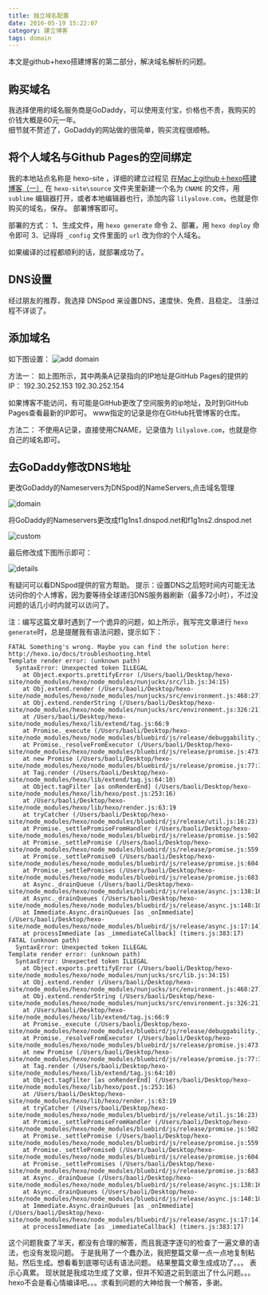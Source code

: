 ```yaml
---
title: 独立域名配置
date: 2016-05-19 15:22:07
category: 建立博客
tags: domain
---
```


本文是github+hexo搭建博客的第二部分，解决域名解析的问题。

## 购买域名

我选择使用的域名服务商是GoDaddy，可以使用支付宝，价格也不贵，我购买的价钱大概是60元一年。    
细节就不赘述了，GoDaddy的网站做的很简单，购买流程很顺畅。

## 将个人域名与Github Pages的空间绑定

我的本地站点名称是 hexo-site ，详细的建立过程见 [在Mac上github＋hexo搭建博客（一）](http://lilyalove.com/2016/05/09/hexo-github-mysite/)
在 `hexo-site\source` 文件夹里新建一个名为 `CNAME` 的文件，用`sublime` 编辑器打开，或者本地编辑器也行，添加内容 `lilyalove.com`，也就是你购买的域名，保存。
部署博客即可。

部署的方式： 
1、生成文件，用 `hexo generate` 命令
2、部署，用 `hexo deploy` 命令即可
3、记得将 `_config` 文件里面的 `url` 改为你的个人域名。

如果编译的过程都顺利的话，就部署成功了。

## DNS设置

经过朋友的推荐，我选择 DNSpod 来设置DNS，速度快、免费、且稳定。
注册过程不详谈了。

## 添加域名

如下图设置：
![add domain](http://7xnuu7.com1.z0.glb.clouddn.com/blogdnspod1.png)

方法一：
如上图所示，其中两条A记录指向的IP地址是GitHub Pages的提供的IP：
192.30.252.153
192.30.252.154

如果博客不能访问，有可能是GitHub更改了空间服务的ip地址，及时到GitHub Pages查看最新的IP即可。
www指定的记录是你在GitHub托管博客的仓库。

方法二：
不使用A记录，直接使用CNAME，记录值为 `lilyalove.com`，也就是你自己的域名即可。

## 去GoDaddy修改DNS地址

更改GoDaddy的Nameservers为DNSpod的NameServers,点击域名管理

![domain](http://7xnuu7.com1.z0.glb.clouddn.com/blogdnspod3.png)

将GoDaddy的Nameservers更改成f1g1ns1.dnspod.net和f1g1ns2.dnspod.net

![custom](http://7xnuu7.com1.z0.glb.clouddn.com/blogdnspod2.png)

最后修改成下图所示即可：

![details](http://7xnuu7.com1.z0.glb.clouddn.com/blogdnspod4.png)

有疑问可以看DNSpod提供的官方帮助。
提示：设置DNS之后短时间内可能无法访问你的个人博客，因为要等待全球递归DNS服务器刷新（最多72小时），不过没问题的话几小时内就可以访问了。


注：编写这篇文章时遇到了一个诡异的问题，如上所示，我写完文章进行 `hexo generate`时，总是提醒我有语法问题，提示如下：

```
FATAL Something's wrong. Maybe you can find the solution here: http://hexo.io/docs/troubleshooting.html
Template render error: (unknown path)
  SyntaxError: Unexpected token ILLEGAL
    at Object.exports.prettifyError (/Users/baoli/Desktop/hexo-site/node_modules/hexo/node_modules/nunjucks/src/lib.js:34:15)
    at Obj.extend.render (/Users/baoli/Desktop/hexo-site/node_modules/hexo/node_modules/nunjucks/src/environment.js:468:27)
    at Obj.extend.renderString (/Users/baoli/Desktop/hexo-site/node_modules/hexo/node_modules/nunjucks/src/environment.js:326:21)
    at /Users/baoli/Desktop/hexo-site/node_modules/hexo/lib/extend/tag.js:66:9
    at Promise._execute (/Users/baoli/Desktop/hexo-site/node_modules/hexo/node_modules/bluebird/js/release/debuggability.js:272:9)
    at Promise._resolveFromExecutor (/Users/baoli/Desktop/hexo-site/node_modules/hexo/node_modules/bluebird/js/release/promise.js:473:18)
    at new Promise (/Users/baoli/Desktop/hexo-site/node_modules/hexo/node_modules/bluebird/js/release/promise.js:77:14)
    at Tag.render (/Users/baoli/Desktop/hexo-site/node_modules/hexo/lib/extend/tag.js:64:10)
    at Object.tagFilter [as onRenderEnd] (/Users/baoli/Desktop/hexo-site/node_modules/hexo/lib/hexo/post.js:253:16)
    at /Users/baoli/Desktop/hexo-site/node_modules/hexo/lib/hexo/render.js:63:19
    at tryCatcher (/Users/baoli/Desktop/hexo-site/node_modules/hexo/node_modules/bluebird/js/release/util.js:16:23)
    at Promise._settlePromiseFromHandler (/Users/baoli/Desktop/hexo-site/node_modules/hexo/node_modules/bluebird/js/release/promise.js:502:31)
    at Promise._settlePromise (/Users/baoli/Desktop/hexo-site/node_modules/hexo/node_modules/bluebird/js/release/promise.js:559:18)
    at Promise._settlePromise0 (/Users/baoli/Desktop/hexo-site/node_modules/hexo/node_modules/bluebird/js/release/promise.js:604:10)
    at Promise._settlePromises (/Users/baoli/Desktop/hexo-site/node_modules/hexo/node_modules/bluebird/js/release/promise.js:683:18)
    at Async._drainQueue (/Users/baoli/Desktop/hexo-site/node_modules/hexo/node_modules/bluebird/js/release/async.js:138:16)
    at Async._drainQueues (/Users/baoli/Desktop/hexo-site/node_modules/hexo/node_modules/bluebird/js/release/async.js:148:10)
    at Immediate.Async.drainQueues [as _onImmediate] (/Users/baoli/Desktop/hexo-site/node_modules/hexo/node_modules/bluebird/js/release/async.js:17:14)
    at processImmediate [as _immediateCallback] (timers.js:383:17)
FATAL (unknown path)
  SyntaxError: Unexpected token ILLEGAL
Template render error: (unknown path)
  SyntaxError: Unexpected token ILLEGAL
    at Object.exports.prettifyError (/Users/baoli/Desktop/hexo-site/node_modules/hexo/node_modules/nunjucks/src/lib.js:34:15)
    at Obj.extend.render (/Users/baoli/Desktop/hexo-site/node_modules/hexo/node_modules/nunjucks/src/environment.js:468:27)
    at Obj.extend.renderString (/Users/baoli/Desktop/hexo-site/node_modules/hexo/node_modules/nunjucks/src/environment.js:326:21)
    at /Users/baoli/Desktop/hexo-site/node_modules/hexo/lib/extend/tag.js:66:9
    at Promise._execute (/Users/baoli/Desktop/hexo-site/node_modules/hexo/node_modules/bluebird/js/release/debuggability.js:272:9)
    at Promise._resolveFromExecutor (/Users/baoli/Desktop/hexo-site/node_modules/hexo/node_modules/bluebird/js/release/promise.js:473:18)
    at new Promise (/Users/baoli/Desktop/hexo-site/node_modules/hexo/node_modules/bluebird/js/release/promise.js:77:14)
    at Tag.render (/Users/baoli/Desktop/hexo-site/node_modules/hexo/lib/extend/tag.js:64:10)
    at Object.tagFilter [as onRenderEnd] (/Users/baoli/Desktop/hexo-site/node_modules/hexo/lib/hexo/post.js:253:16)
    at /Users/baoli/Desktop/hexo-site/node_modules/hexo/lib/hexo/render.js:63:19
    at tryCatcher (/Users/baoli/Desktop/hexo-site/node_modules/hexo/node_modules/bluebird/js/release/util.js:16:23)
    at Promise._settlePromiseFromHandler (/Users/baoli/Desktop/hexo-site/node_modules/hexo/node_modules/bluebird/js/release/promise.js:502:31)
    at Promise._settlePromise (/Users/baoli/Desktop/hexo-site/node_modules/hexo/node_modules/bluebird/js/release/promise.js:559:18)
    at Promise._settlePromise0 (/Users/baoli/Desktop/hexo-site/node_modules/hexo/node_modules/bluebird/js/release/promise.js:604:10)
    at Promise._settlePromises (/Users/baoli/Desktop/hexo-site/node_modules/hexo/node_modules/bluebird/js/release/promise.js:683:18)
    at Async._drainQueue (/Users/baoli/Desktop/hexo-site/node_modules/hexo/node_modules/bluebird/js/release/async.js:138:16)
    at Async._drainQueues (/Users/baoli/Desktop/hexo-site/node_modules/hexo/node_modules/bluebird/js/release/async.js:148:10)
    at Immediate.Async.drainQueues [as _onImmediate] (/Users/baoli/Desktop/hexo-site/node_modules/hexo/node_modules/bluebird/js/release/async.js:17:14)
    at processImmediate [as _immediateCallback] (timers.js:383:17)
```

这个问题我查了半天，都没有合理的解答，而且我逐字逐句的检查了一遍文章的语法，也没有发现问题。
于是我用了一个蠢办法，我把整篇文章一点一点地复制粘贴，然后生成。想看看到底哪句话有语法问题。
结果整篇文章生成成功了。。。
表示心真累。
现状就是我成功生成了文章，但并不知道之前到底出了什么问题。。。hexo不会是看心情编译吧。。。求看到问题的大神给我一个解答，多谢。


